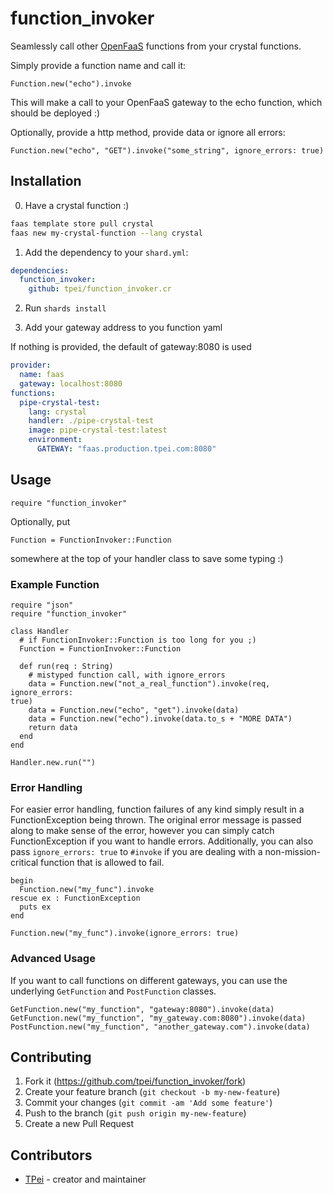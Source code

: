 # function_invoker

Seamlessly call other [OpenFaaS](https://www.openfaas.com/) functions
from your crystal functions.

Simply provide a function name and call it:
```crystal
Function.new("echo").invoke
```

This will make a call to your OpenFaaS gateway to the echo function,
which should be deployed :)

Optionally, provide a http method, provide data or ignore all errors:
```crystal
Function.new("echo", "GET").invoke("some_string", ignore_errors: true)
```

## Installation

0. Have a crystal function :)
```bash
faas template store pull crystal
faas new my-crystal-function --lang crystal
```

1. Add the dependency to your `shard.yml`:
```yaml
dependencies:
  function_invoker:
    github: tpei/function_invoker.cr
```
2. Run `shards install`

3. Add your gateway address to you function yaml

If nothing is provided, the default of gateway:8080 is used

```yaml
provider:
  name: faas
  gateway: localhost:8080
functions:
  pipe-crystal-test:
    lang: crystal
    handler: ./pipe-crystal-test
    image: pipe-crystal-test:latest
    environment:
      GATEWAY: "faas.production.tpei.com:8080"
```


## Usage
```crystal
require "function_invoker"
```

Optionally, put
```crystal
Function = FunctionInvoker::Function
```
somewhere at the top of your handler class to save some typing :)


### Example Function
```crystal
require "json"
require "function_invoker"

class Handler
  # if FunctionInvoker::Function is too long for you ;)
  Function = FunctionInvoker::Function

  def run(req : String)
    # mistyped function call, with ignore_errors
    data = Function.new("not_a_real_function").invoke(req, ignore_errors:
true)
    data = Function.new("echo", "get").invoke(data)
    data = Function.new("echo").invoke(data.to_s + "MORE DATA")
    return data
  end
end

Handler.new.run("")
```

### Error Handling
For easier error handling, function failures of any kind simply result
in a FunctionException being thrown. The original error message is
passed along to make sense of the error, however you can simply catch
FunctionException if you want to handle errors.
Additionally, you can also pass `ignore_errors: true` to `#invoke` if
you are dealing with a non-mission-critical function that is allowed to
fail.

```crystal
begin
  Function.new("my_func").invoke
rescue ex : FunctionException
  puts ex
end

Function.new("my_func").invoke(ignore_errors: true)
```

### Advanced Usage
If you want to call functions on different gateways, you can use the
underlying `GetFunction` and `PostFunction` classes.
```crystal
GetFunction.new("my_function", "gateway:8080").invoke(data)
GetFunction.new("my_function", "my_gateway.com:8080").invoke(data)
PostFunction.new("my_function", "another_gateway.com").invoke(data)
```

## Contributing

1. Fork it (<https://github.com/tpei/function_invoker/fork>)
2. Create your feature branch (`git checkout -b my-new-feature`)
3. Commit your changes (`git commit -am 'Add some feature'`)
4. Push to the branch (`git push origin my-new-feature`)
5. Create a new Pull Request

## Contributors

- [TPei](https://github.com/tpei) - creator and maintainer
